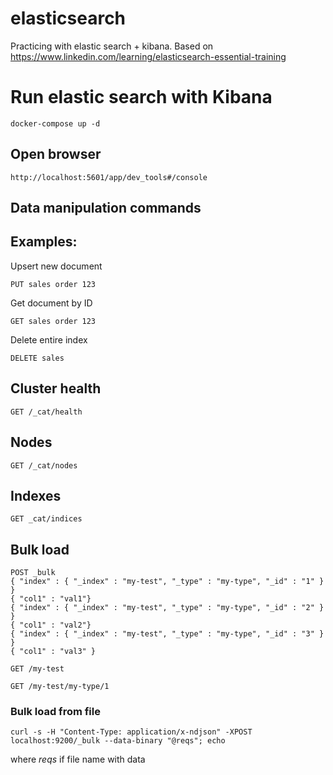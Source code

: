# elasticsearch
Practicing with elastic search + kibana. Based on https://www.linkedin.com/learning/elasticsearch-essential-training

# Run elastic search with Kibana
```shell
docker-compose up -d
```

## Open browser
```
http://localhost:5601/app/dev_tools#/console
```

## Data manipulation commands

<REST-Verb> <Index> <Type> <ID>

Examples:
---

Upsert new document
```
PUT sales order 123
```

Get document by ID
```
GET sales order 123
```

Delete entire index
```
DELETE sales
```

## Cluster health
```
GET /_cat/health
```

## Nodes
```
GET /_cat/nodes
```

## Indexes
```
GET _cat/indices
```

## Bulk load
```
POST _bulk
{ "index" : { "_index" : "my-test", "_type" : "my-type", "_id" : "1" } }
{ "col1" : "val1"}
{ "index" : { "_index" : "my-test", "_type" : "my-type", "_id" : "2" } }
{ "col1" : "val2"}
{ "index" : { "_index" : "my-test", "_type" : "my-type", "_id" : "3" } }
{ "col1" : "val3" }

GET /my-test

GET /my-test/my-type/1
```

### Bulk load from file
```shell
curl -s -H "Content-Type: application/x-ndjson" -XPOST localhost:9200/_bulk --data-binary "@reqs"; echo
```
where _reqs_ if file name with data